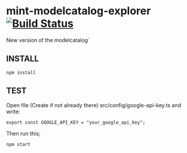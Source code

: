# mint-modelcatalog-explorer [![Build Status](https://travis-ci.org/mintproject/model-catalog-explorer.svg?branch=master)](https://travis-ci.org/mintproject/model-catalog-explorer)

New version of the modelcatalog`


## INSTALL
```
npm install
```

## TEST

Open file (Create if not already there) src/config/google-api-key.ts and write:
```
export const GOOGLE_API_KEY = "your_google_api_key";
```

Then run this;
```
npm start
```
